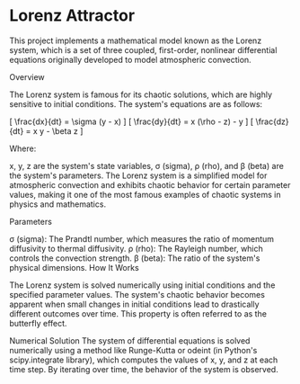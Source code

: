 # Lorenz Attractor

This project implements a mathematical model known as the Lorenz system, which is a set of three coupled, first-order, nonlinear differential equations originally developed to model atmospheric convection.

Overview

The Lorenz system is famous for its chaotic solutions, which are highly sensitive to initial conditions. The system's equations are as follows:

\[
\frac{dx}{dt} = \sigma (y - x)
\]
\[
\frac{dy}{dt} = x (\rho - z) - y
\]
\[
\frac{dz}{dt} = x y - \beta z
\]

Where:

x, y, z are the system's state variables,
σ (sigma), ρ (rho), and β (beta) are the system's parameters.
The Lorenz system is a simplified model for atmospheric convection and exhibits chaotic behavior for certain parameter values, making it one of the most famous examples of chaotic systems in physics and mathematics.

Parameters

σ (sigma): The Prandtl number, which measures the ratio of momentum diffusivity to thermal diffusivity.
ρ (rho): The Rayleigh number, which controls the convection strength.
β (beta): The ratio of the system's physical dimensions.
How It Works

The Lorenz system is solved numerically using initial conditions and the specified parameter values. The system's chaotic behavior becomes apparent when small changes in initial conditions lead to drastically different outcomes over time. This property is often referred to as the butterfly effect.

Numerical Solution
The system of differential equations is solved numerically using a method like Runge-Kutta or odeint (in Python's scipy.integrate library), which computes the values of x, y, and z at each time step. By iterating over time, the behavior of the system is observed.